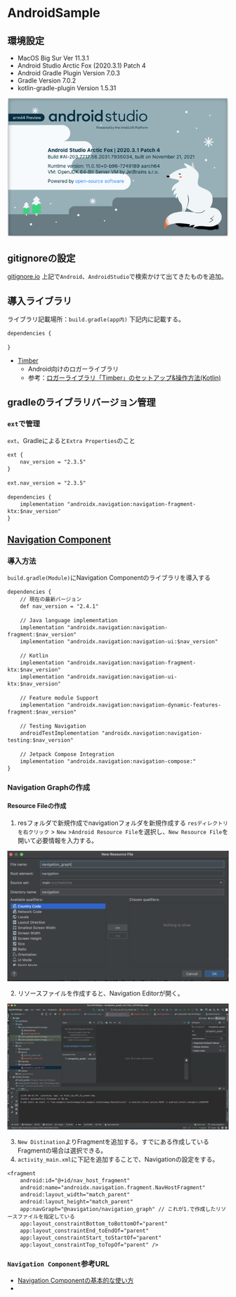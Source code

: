 # AndroidSample

## 環境設定
- MacOS Big Sur Ver 11.3.1
- Android Studio Arctic Fox (2020.3.1) Patch 4
- Android Gradle Plugin Version 7.0.3
- Gradle Version 7.0.2
- kotlin-gradle-plugin Version 1.5.31

<img src="picture/AndroidStudioバージョン_20220330.png" width="600">

## gitignoreの設定
[gitignore.io](https://www.toptal.com/developers/gitignore)
上記で`Android`、`AndroidStudio`で検索かけて出てきたものを追加。

## 導入ライブラリ
ライブラリ記載場所：`build.gradle(app内)`
下記内に記載する。
```
dependencies {

}
```
- [Timber](https://github.com/JakeWharton/timber)
  - Android向けのロガーライブラリ
  - 参考：[ロガーライブラリ「Timber」のセットアップ&操作方法(Kotlin)](https://qiita.com/uhooi/items/4f9e41ea9aceaf5abf5b)

## gradleのライブラリバージョン管理
### `ext`で管理
`ext`、Gradleによると`Extra Properties`のこと
```
ext {
    nav_version = "2.3.5"
}

ext.nav_version = "2.3.5"

dependencies {
    implementation "androidx.navigation:navigation-fragment-ktx:$nav_version"
}
```

## [Navigation Component](https://developer.android.com/guide/navigation/navigation-testing?hl=ja)
### 導入方法
`build.gradle(Module)`にNavigation Componentのライブラリを導入する
```
dependencies {
    // 現在の最新バージョン
    def nav_version = "2.4.1"

    // Java language implementation
    implementation "androidx.navigation:navigation-fragment:$nav_version"
    implementation "androidx.navigation:navigation-ui:$nav_version"

    // Kotlin
    implementation "androidx.navigation:navigation-fragment-ktx:$nav_version"
    implementation "androidx.navigation:navigation-ui-ktx:$nav_version"

    // Feature module Support
    implementation "androidx.navigation:navigation-dynamic-features-fragment:$nav_version"

    // Testing Navigation
    androidTestImplementation "androidx.navigation:navigation-testing:$nav_version"

    // Jetpack Compose Integration
    implementation "androidx.navigation:navigation-compose:"
}
```

### Navigation Graphの作成
#### Resource Fileの作成
1. resフォルダで新規作成でnavigationフォルダを新規作成する
`resディレクトリを右クリック` > `New` >`Android Resource File`を選択し、`New Resource File`を開いて必要情報を入力する。 

<img src="picture/navigation_graph新規作成.png" width="600">  

2. リソースファイルを作成すると、Navigation Editorが開く。  

<img src="picture/navigation_graphの画面.png" width="600">  

3. `New Distination`よりFragmentを追加する。すでにある作成しているFragmentの場合は選択できる。
4. `activity_main.xml`に下記を追加することで、Navigationの設定をする。  

```
<fragment
    android:id="@+id/nav_host_fragment"
    android:name="androidx.navigation.fragment.NavHostFragment"
    android:layout_width="match_parent"
    android:layout_height="match_parent"
    app:navGraph="@navigation/navigation_graph" // これが1.で作成したリソースファイルを指定している
    app:layout_constraintBottom_toBottomOf="parent"
    app:layout_constraintEnd_toEndOf="parent"
    app:layout_constraintStart_toStartOf="parent"
    app:layout_constraintTop_toTopOf="parent" />
```

### `Navigation Component`参考URL
- [Navigation Componentの基本的な使い方](https://qiita.com/fu_neko/items/9dcb81c5878e5ce06230)
- 
